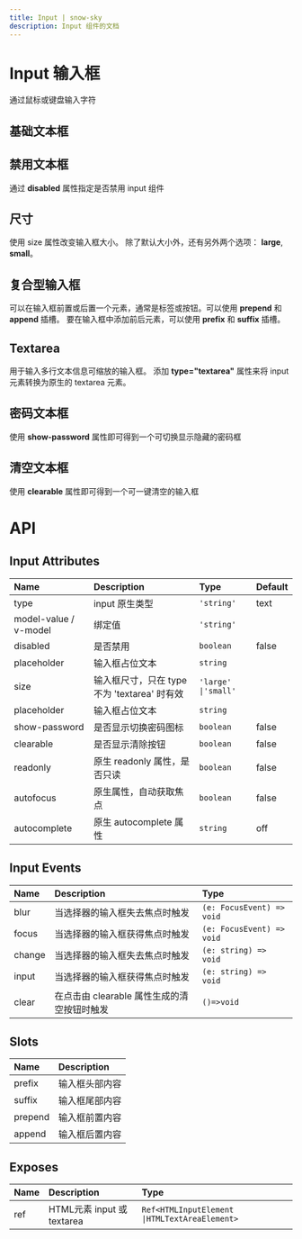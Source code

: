 ```yaml
---
title: Input | snow-sky
description: Input 组件的文档
---
```


# Input 输入框
通过鼠标或键盘输入字符

## 基础文本框

<preview path="../demo/Input/Basic.vue" title="基础文本框" description="Input 基础文本框"></preview>

## 禁用文本框

通过 **disabled** 属性指定是否禁用 input 组件


<preview path="../demo/Input/Disable.vue" title="禁用文本框" description="Input 禁用文本框"></preview>

## 尺寸
使用 size 属性改变输入框大小。 除了默认大小外，还有另外两个选项： **large**, **small**。

<preview path="../demo/Input/Size.vue" title="不同尺寸文本框" description="不同尺寸文本框"></preview>


## 复合型输入框

可以在输入框前置或后置一个元素，通常是标签或按钮。可以使用 **prepend** 和 **append** 插槽。
要在输入框中添加前后元素，可以使用 **prefix** 和 **suffix** 插槽。

<preview path="../demo/Input/Combo.vue" title="复合型输入框" description="Input 复合型输入框"></preview>

## Textarea

用于输入多行文本信息可缩放的输入框。 添加 **type="textarea"** 属性来将 input 元素转换为原生的 textarea 元素。

<preview path="../demo/Input/Textarea.vue" title="Textarea" description="Textarea"></preview>

## 密码文本框

使用 **show-password** 属性即可得到一个可切换显示隐藏的密码框

<preview path="../demo/Input/Password.vue" title="密码文本框" description="Input 密码文本框"></preview>

## 清空文本框

使用 **clearable** 属性即可得到一个可一键清空的输入框


<preview path="../demo/Input/Clear.vue" title="清空文本框" description="Input 清空文本框"></preview>


##
# API
## Input Attributes

|Name|Description|Type|Default|
|:----|:----|:----|:----|
|type|input 原生类型|`'string'`|text|
|model-value / v-model|绑定值|`'string'`| |
|disabled|是否禁用|`boolean`|false|
|placeholder|输入框占位文本|`string`| |
|size|输入框尺寸，只在 type 不为 'textarea' 时有效|`'large' \|'small'`| |
|placeholder|输入框占位文本|`string`| |
|show-password|是否显示切换密码图标|`boolean`|false|
|clearable|是否显示清除按钮|`boolean`|false|
|readonly|原生 readonly 属性，是否只读|`boolean`|false|
|autofocus|原生属性，自动获取焦点|`boolean`|false|
|autocomplete|原生 autocomplete 属性|`string`|off|

## Input Events

|Name|Description|Type|
|:----|:----|:----|
|blur|当选择器的输入框失去焦点时触发|`(e: FocusEvent) => void`|
|focus|当选择器的输入框获得焦点时触发|`(e: FocusEvent) => void`|
|change|当选择器的输入框失去焦点时触发|`(e: string) => void`|
|input|当选择器的输入框获得焦点时触发|`(e: string) => void`|
|clear|在点击由 clearable 属性生成的清空按钮时触发|`()=>void`|

## Slots 

|Name|Description|
|:----|:----|
|prefix|输入框头部内容|
|suffix|输入框尾部内容|
|prepend|输入框前置内容|
|append|输入框后置内容|

## Exposes

|Name|Description|Type|
|:----|:----|:----|
|ref|HTML元素 input 或 textarea|`Ref<HTMLInputElement \|HTMLTextAreaElement>`|
